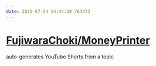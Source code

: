```yaml
---
date: 2025-07-24 14:44:39.763473
---
```


# [FujiwaraChoki/MoneyPrinter](https://github.com/FujiwaraChoki/MoneyPrinter)

auto-generates YouTube Shorts from a topic